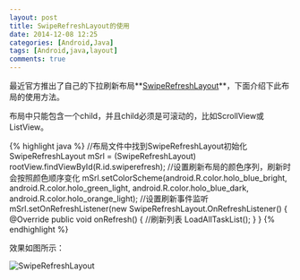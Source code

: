 ```yaml
---
layout: post
title: SwipeRefreshLayout的使用
date: 2014-12-08 12:25
categories: [Android,Java]
tags: [Android,java,layout]
comments: true
---
```

最近官方推出了自己的下拉刷新布局**[SwipeRefreshLayout](https://developer.android.com/reference/android/support/v4/widget/SwipeRefreshLayout.html)**，下面介绍下此布局的使用方法。

布局中只能包含一个child，并且child必须是可滚动的，比如ScrollView或ListView。

{% highlight java %}
//布局文件中找到SwipeRefreshLayout初始化
SwipeRefreshLayout mSrl = (SwipeRefreshLayout) rootView.findViewById(R.id.swiperefresh);
//设置刷新布局的颜色序列，刷新时会按照颜色顺序变化
mSrl.setColorScheme(android.R.color.holo_blue_bright,
android.R.color.holo_green_light,
android.R.color.holo_blue_dark,
android.R.color.holo_orange_light);
//设置刷新事件监听
mSrl.setOnRefreshListener(new SwipeRefreshLayout.OnRefreshListener() {
    @Override
    public void onRefresh() {
        //刷新列表
        LoadAllTaskList();
    }
}
{% endhighlight %}

效果如图所示：

![SwipeRefreshLayout](http://1.bp.blogspot.com/-IVuCm0r7DpQ/VCjxBBobsFI/AAAAAAAAAxQ/f7WjSE5mCNA/s1600/hbPullToRefresh.png)